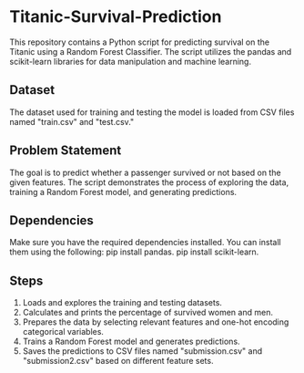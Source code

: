 # Titanic-Survival-Prediction
This repository contains a Python script for predicting survival on the Titanic using a Random Forest Classifier. 
The script utilizes the pandas and scikit-learn libraries for data manipulation and machine learning.

## Dataset
The dataset used for training and testing the model is loaded from CSV files named "train.csv" and "test.csv."

## Problem Statement
The goal is to predict whether a passenger survived or not based on the given features. 
The script demonstrates the process of exploring the data, training a Random Forest model, and generating predictions.

## Dependencies
Make sure you have the required dependencies installed. You can install them using the following:
pip install pandas.
pip install scikit-learn.

## Steps  

1. Loads and explores the training and testing datasets.
2. Calculates and prints the percentage of survived women and men.
3. Prepares the data by selecting relevant features and one-hot encoding categorical variables.
4. Trains a Random Forest model and generates predictions.
5. Saves the predictions to CSV files named "submission.csv" and "submission2.csv" based on different feature sets.
